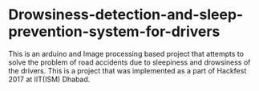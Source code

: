 # Drowsiness-detection-and-sleep-prevention-system-for-drivers
This is an arduino and Image processing based project that attempts to solve the problem of road accidents due to sleepiness and drowsiness of the drivers. This is a project that was implemented as a part of Hackfest 2017 at IIT(ISM) Dhabad.
